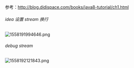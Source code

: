 参考：http://blog.didispace.com/books/java8-tutorial/ch1.html

###### idea 设置 stream 换行

![1558191994646.png](https://gitee.com/linqin07/pic/raw/master/1558191994646.png)

###### debug stream

![1558192121843.png](https://gitee.com/linqin07/pic/raw/master/1558192121843.png)